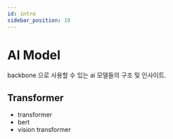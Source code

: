 ```yaml
---
id: intro
sidebar_position: 10
---
```

# AI Model

backbone 으로 사용할 수 있는 ai 모델들의 구조 및 인사이트.

## Transformer
- transformer
- bert
- vision transformer